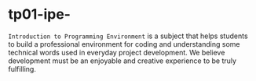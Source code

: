 # tp01-ipe-
`Introduction to Programming Environment` is a subject that helps students to build a professional environment for coding and understanding some technical words used in everyday project development. We believe development must be an enjoyable and creative experience to be truly fulfilling.
